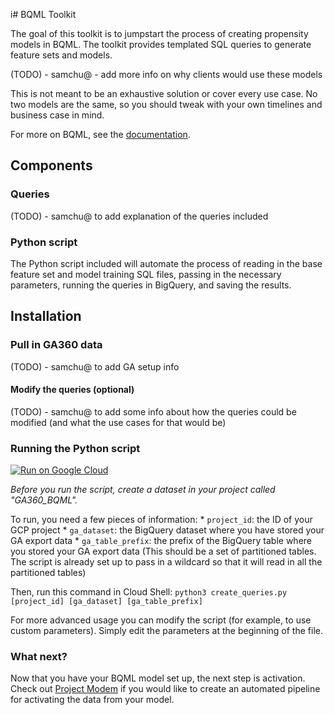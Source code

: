 i# BQML Toolkit

The goal of this toolkit is to jumpstart the process of creating propensity
models in BQML. The toolkit provides templated SQL queries to generate feature
sets and models.

(TODO) - samchu@ - add more info on why clients would use these models

This is not meant to be an exhaustive solution or cover every use case. No two
models are the same, so you should tweak with your own timelines and business
case in mind.

For more on BQML, see the
[documentation](https://cloud.google.com/bigquery-ml/docs).

## Components

### Queries

(TODO) - samchu@ to add explanation of the queries included

### Python script

The Python script included will automate the process of reading in the base
feature set and model training SQL files, passing in the necessary parameters,
running the queries in BigQuery, and saving the results.

## Installation

### Pull in GA360 data

(TODO) - samchu@ to add GA setup info

#### Modify the queries (optional)

(TODO) - samchu@ to add some info about how the queries could be modified (and
what the use cases for that would be)

### Running the Python script

[![Run on Google Cloud](https://deploy.cloud.run/button.svg)](https://deploy.cloud.run)

*Before you run the script, create a dataset in your project called
"GA360_BQML".*

To run, you need a few pieces of information: * `project_id`: the ID of your GCP
project * `ga_dataset`: the BigQuery dataset where you have stored your GA
export data * `ga_table_prefix`: the prefix of the BigQuery table where you
stored your GA export data (This should be a set of partitioned tables. The
script is already set up to pass in a wildcard so that it will read in all the
partitioned tables)

Then, run this command in Cloud Shell: `python3 create_queries.py [project_id]
[ga_dataset] [ga_table_prefix]`

For more advanced usage you can modify the script (for example, to use custom
parameters). Simply edit the parameters at the beginning of the file.

### What next?

Now that you have your BQML model set up, the next step is activation. Check out
[Project Modem](https://github.com/google/modem) if you would like to create an
automated pipeline for activating the data from your model.

